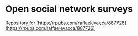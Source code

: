 # Open social network surveys

Repository for [https://rpubs.com/raffaelevacca/887726](https://rpubs.com/raffaelevacca/887726)
